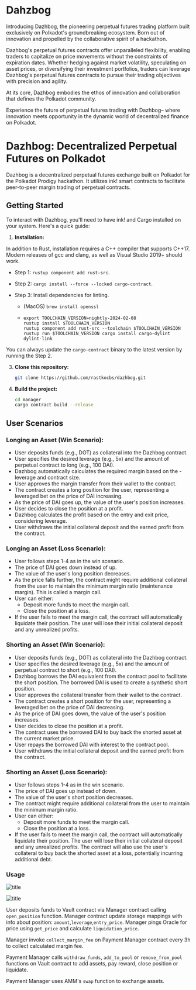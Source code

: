 # Dahzbog

Introducing Dazhbog, the pioneering perpetual futures trading platform built exclusively on Polkadot's groundbreaking ecosystem. Born out of innovation and propelled by the collaborative spirit of a hackathon.

Dazhbog's perpetual futures contracts offer unparalleled flexibility, enabling traders to capitalize on price movements without the constraints of expiration dates. Whether hedging against market volatility, speculating on asset prices, or diversifying their investment portfolios, traders can leverage Dazhbog's perpetual futures contracts to pursue their trading objectives with precision and agility.

At its core, Dazhbog embodies the ethos of innovation and collaboration that defines the Polkadot community.

Experience the future of perpetual futures trading with Dazhbog– where innovation meets opportunity in the dynamic world of decentralized finance on Polkadot.

# Dazhbog: Decentralized Perpetual Futures on Polkadot

Dazhbog is a decentralized perpetual futures exchange built on Polkadot for the Polkadot Prodigy hackathon. It utilizes ink! smart contracts to facilitate peer-to-peer margin trading of perpetual contracts.

## Getting Started

To interact with Dazhbog, you'll need to have ink! and Cargo installed on your system. Here's a quick guide:

1. **Installation:**

In addition to Rust, installation requires a C++ compiler that supports C++17.
Modern releases of gcc and clang, as well as Visual Studio 2019+ should work.

-   Step 1: `rustup component add rust-src`.

-   Step 2: `cargo install --force --locked cargo-contract`.

-   Step 3: Install dependencies for linting.

    -   (MacOS) `brew install openssl`
    -   ```
        export TOOLCHAIN_VERSION=nightly-2024-02-08
        rustup install $TOOLCHAIN_VERSION
        rustup component add rust-src --toolchain $TOOLCHAIN_VERSION
        rustup run $TOOLCHAIN_VERSION cargo install cargo-dylint dylint-link
        ```
You can always update the `cargo-contract` binary to the latest version by running the Step 2.

3. **Clone this repository:**

   ```bash
   git clone https://github.com/rastkocbs/dazhbog.git

4. **Build the project:**

   ```bash
   cd manager
   cargo contract build --release

## User Scenarios

### Longing an Asset (Win Scenario):

- User deposits funds (e.g., DOT) as collateral into the Dazhbog contract.
- User specifies the desired leverage (e.g., 5x) and the amount of perpetual contract to long (e.g., 100 DAI).
- Dazhbog automatically calculates the required margin based on the - leverage and contract size.
- User approves the margin transfer from their wallet to the contract.
- The contract creates a long position for the user, representing a leveraged bet on the price of DAI increasing.
- As the price of DAI goes up, the value of the user's position increases.
- User decides to close the position at a profit.
- Dazhbog calculates the profit based on the entry and exit price, considering leverage.
- User withdraws the initial collateral deposit and the earned profit from the contract.

### Longing an Asset (Loss Scenario):

- User follows steps 1-4 as in the win scenario.
- The price of DAI goes down instead of up.
- The value of the user's long position decreases.
- As the price falls further, the contract might require additional collateral from the user to maintain the minimum margin ratio (maintenance margin). This is called a margin call.
- User can either:
    - Deposit more funds to meet the margin call.
    - Close the position at a loss.
- If the user fails to meet the margin call, the contract will automatically liquidate their position. The user will lose their initial collateral deposit and any unrealized profits.

### Shorting an Asset (Win Scenario):

- User deposits funds (e.g., DOT) as collateral into the Dazhbog contract.
- User specifies the desired leverage (e.g., 5x) and the amount of perpetual contract to short (e.g., 100 DAI).
- Dazhbog borrows the DAI equivalent from the contract pool to facilitate the short position. The borrowed DAI is used to create a synthetic short position.
- User approves the collateral transfer from their wallet to the contract.
- The contract creates a short position for the user, representing a leveraged bet on the price of DAI decreasing.
- As the price of DAI goes down, the value of the user's position increases.
- User decides to close the position at a profit.
- The contract uses the borrowed DAI to buy back the shorted asset at the current market price.
- User repays the borrowed DAI with interest to the contract pool.
- User withdraws the initial collateral deposit and the earned profit from the contract.

### Shorting an Asset (Loss Scenario):

- User follows steps 1-4 as in the win scenario.
- The price of DAI goes up instead of down.
- The value of the user's short position decreases.
- The contract might require additional collateral from the user to maintain the minimum margin ratio.
- User can either:
    - Deposit more funds to meet the margin call.
    - Close the position at a loss.
- If the user fails to meet the margin call, the contract will automatically liquidate their position. The user will lose their initial collateral deposit and any unrealized profits. The contract will also use the user's collateral to buy back the shorted asset at a loss, potentially incurring additional debt.


### Usage

![title](images/architectureOverview.png)

![title](images/contractCalls.png)

User deposits funds to Vault contract via Manager contract calling `open_position` function. Manager contract update storage mappings with info about position: `amount`,`leverage`,`entry_price`. Manager pings Oracle for price using `get_price` and calculate `liquidation_price`. 

Manager invoke `collect_margin_fee` on Payment Manager contract every 3h to collect calculated margin fee. 

Payment Manager calls `withdraw_funds`, `add_to_pool` or `remove_from_pool` functions on Vault contract to add assets, pay reward, close position or liquidate.

Payment Manager uses AMM's `swap` function to exchange assets.

